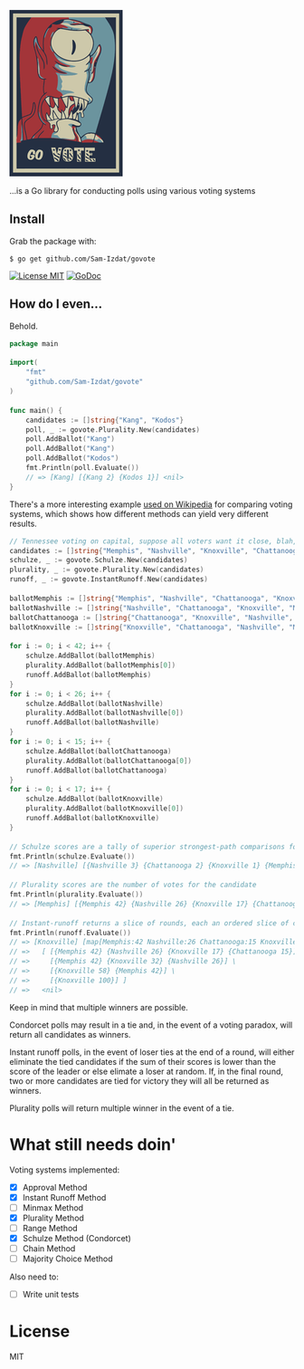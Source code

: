 
![govote](doc/logo.png)

...is a Go library for conducting polls using various voting systems

## Install
Grab the package with: 

    $ go get github.com/Sam-Izdat/govote

[![License MIT](http://img.shields.io/badge/license-MIT-red.svg?style=flat-square)](http://opensource.org/licenses/MIT)
[![GoDoc](http://img.shields.io/badge/doc-REFERENCE-blue.svg?style=flat-square)](https://godoc.org/github.com/Sam-Izdat/govote)

## How do I even...
Behold.
```go
package main

import(
    "fmt"
    "github.com/Sam-Izdat/govote"
)

func main() {
    candidates := []string{"Kang", "Kodos"}
    poll, _ := govote.Plurality.New(candidates)
    poll.AddBallot("Kang")
    poll.AddBallot("Kang")
    poll.AddBallot("Kodos")
    fmt.Println(poll.Evaluate())
    // => [Kang] [{Kang 2} {Kodos 1}] <nil>
}
```
There's a more interesting example [used on Wikipedia](http://en.wikipedia.org/wiki/Condorcet_method#Example:_Voting_on_the_location_of_Tennessee.27s_capital) for comparing voting systems, which shows how different methods can yield very different results. 

```go
// Tennessee voting on capital, suppose all voters want it close, blah, blah, blah...
candidates := []string{"Memphis", "Nashville", "Knoxville", "Chattanooga"}
schulze, _ := govote.Schulze.New(candidates)
plurality, _ := govote.Plurality.New(candidates)
runoff, _ := govote.InstantRunoff.New(candidates)

ballotMemphis := []string{"Memphis", "Nashville", "Chattanooga", "Knoxville"}
ballotNashville := []string{"Nashville", "Chattanooga", "Knoxville", "Memphis"}
ballotChattanooga := []string{"Chattanooga", "Knoxville", "Nashville", "Memphis"}
ballotKnoxville := []string{"Knoxville", "Chattanooga", "Nashville", "Memphis"}

for i := 0; i < 42; i++ {
    schulze.AddBallot(ballotMemphis)
    plurality.AddBallot(ballotMemphis[0])
    runoff.AddBallot(ballotMemphis)
}
for i := 0; i < 26; i++ {
    schulze.AddBallot(ballotNashville)
    plurality.AddBallot(ballotNashville[0])
    runoff.AddBallot(ballotNashville)
}
for i := 0; i < 15; i++ {
    schulze.AddBallot(ballotChattanooga)
    plurality.AddBallot(ballotChattanooga[0])
    runoff.AddBallot(ballotChattanooga)
}
for i := 0; i < 17; i++ {
    schulze.AddBallot(ballotKnoxville)
    plurality.AddBallot(ballotKnoxville[0])
    runoff.AddBallot(ballotKnoxville)
}

// Schulze scores are a tally of superior strongest-path comparisons for the candidate
fmt.Println(schulze.Evaluate())
// => [Nashville] [{Nashville 3} {Chattanooga 2} {Knoxville 1} {Memphis 0}] <nil>

// Plurality scores are the number of votes for the candidate
fmt.Println(plurality.Evaluate())
// => [Memphis] [{Memphis 42} {Nashville 26} {Knoxville 17} {Chattanooga 15}] <nil>

// Instant-runoff returns a slice of rounds, each an ordered slice of candidate scores
fmt.Println(runoff.Evaluate())
// => [Knoxville] [map[Memphis:42 Nashville:26 Chattanooga:15 Knoxville:17] \
// =>   [ [{Memphis 42} {Nashville 26} {Knoxville 17} {Chattanooga 15}] \
// =>     [{Memphis 42} {Knoxville 32} {Nashville 26}] \
// =>     [{Knoxville 58} {Memphis 42}] \
// =>     [{Knoxville 100}] ]
// =>   <nil>
```

Keep in mind that multiple winners are possible. 

Condorcet polls may result in a tie and, in the event of a voting paradox, will return all candidates as winners. 

Instant runoff polls, in the event of loser ties at the end of a round, will either eliminate the tied candidates if the sum of their scores is lower than the score of the leader or else elimate a loser at random. If, in the final round, two or more candidates are tied for victory they will all be returned as winners.

Plurality polls will return multiple winner in the event of a tie. 

# What still needs doin'

Voting systems implemented:

- [x] Approval Method
- [x] Instant Runoff Method
- [ ] Minmax Method
- [x] Plurality Method
- [ ] Range Method
- [x] Schulze Method (Condorcet)
- [ ] Chain Method
- [ ] Majority Choice Method

Also need to:

- [ ] Write unit tests

# License

MIT
